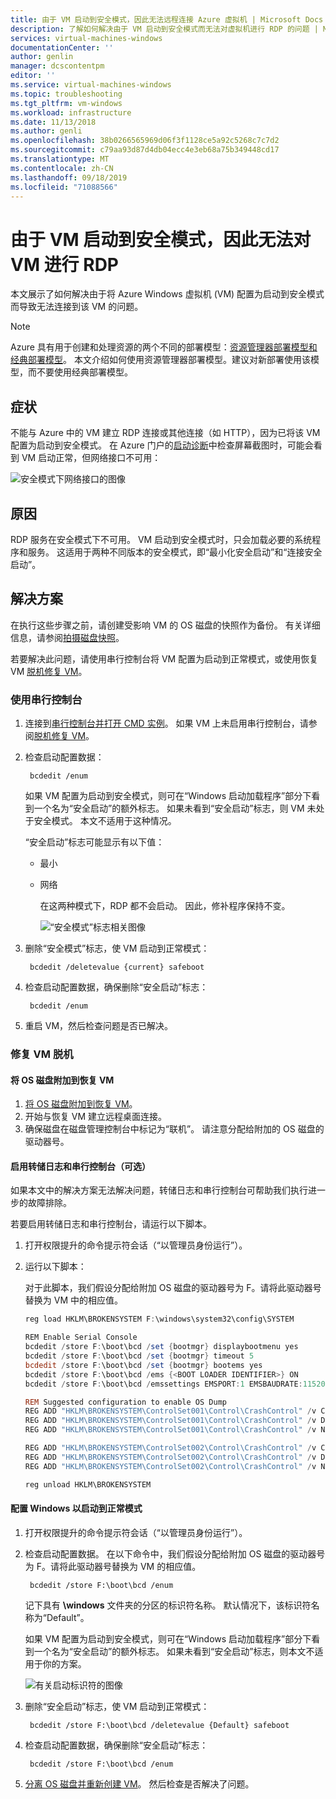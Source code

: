 ```yaml
---
title: 由于 VM 启动到安全模式，因此无法远程连接 Azure 虚拟机 | Microsoft Docs
description: 了解如何解决由于 VM 启动到安全模式而无法对虚拟机进行 RDP 的问题 | Microsoft Docs
services: virtual-machines-windows
documentationCenter: ''
author: genlin
manager: dcscontentpm
editor: ''
ms.service: virtual-machines-windows
ms.topic: troubleshooting
ms.tgt_pltfrm: vm-windows
ms.workload: infrastructure
ms.date: 11/13/2018
ms.author: genli
ms.openlocfilehash: 38b0266565969d06f3f1128ce5a92c5268c7c7d2
ms.sourcegitcommit: c79aa93d87d4db04ecc4e3eb68a75b349448cd17
ms.translationtype: MT
ms.contentlocale: zh-CN
ms.lasthandoff: 09/18/2019
ms.locfileid: "71088566"
---
```

#  <a name="cannot-rdp-to-a-vm-because-the-vm-boots-into-safe-mode"></a>由于 VM 启动到安全模式，因此无法对 VM 进行 RDP

本文展示了如何解决由于将 Azure Windows 虚拟机 (VM) 配置为启动到安全模式而导致无法连接到该 VM 的问题。

> [!NOTE]
> Azure 具有用于创建和处理资源的两个不同的部署模型：[资源管理器部署模型和经典部署模型](../../azure-resource-manager/resource-manager-deployment-model.md)。 本文介绍如何使用资源管理器部署模型。建议对新部署使用该模型，而不要使用经典部署模型。

## <a name="symptoms"></a>症状

不能与 Azure 中的 VM 建立 RDP 连接或其他连接（如 HTTP），因为已将该 VM 配置为启动到安全模式。 在 Azure 门户的[启动诊断](../troubleshooting/boot-diagnostics.md)中检查屏幕截图时，可能会看到 VM 启动正常，但网络接口不可用：

![安全模式下网络接口的图像](./media/troubleshoot-rdp-safe-mode/network-safe-mode.png)

## <a name="cause"></a>原因

RDP 服务在安全模式下不可用。 VM 启动到安全模式时，只会加载必要的系统程序和服务。 这适用于两种不同版本的安全模式，即“最小化安全启动”和“连接安全启动”。


## <a name="solution"></a>解决方案

在执行这些步骤之前，请创建受影响 VM 的 OS 磁盘的快照作为备份。 有关详细信息，请参阅[拍摄磁盘快照](../windows/snapshot-copy-managed-disk.md)。

若要解决此问题，请使用串行控制台将 VM 配置为启动到正常模式，或使用恢复 VM [脱机修复 VM](#repair-the-vm-offline)。

### <a name="use-serial-control"></a>使用串行控制台

1. 连接到[串行控制台并打开 CMD 实例](./serial-console-windows.md#use-cmd-or-powershell-in-serial-console
   )。 如果 VM 上未启用串行控制台，请参阅[脱机修复 VM](#repair-the-vm-offline)。
2. 检查启动配置数据：

        bcdedit /enum

    如果 VM 配置为启动到安全模式，则可在“Windows 启动加载程序”部分下看到一个名为“安全启动”的额外标志。 如果未看到“安全启动”标志，则 VM 未处于安全模式。 本文不适用于这种情况。

    “安全启动”标志可能显示有以下值：
   - 最小
   - 网络

     在这两种模式下，RDP 都不会启动。 因此，修补程序保持不变。

     ![“安全模式”标志相关图像](./media/troubleshoot-rdp-safe-mode/safe-mode-tag.png)

3. 删除“安全模式”标志，使 VM 启动到正常模式：

        bcdedit /deletevalue {current} safeboot

4. 检查启动配置数据，确保删除“安全启动”标志：

        bcdedit /enum

5. 重启 VM，然后检查问题是否已解决。

### <a name="repair-the-vm-offline"></a>修复 VM 脱机

#### <a name="attach-the-os-disk-to-a-recovery-vm"></a>将 OS 磁盘附加到恢复 VM

1. [将 OS 磁盘附加到恢复 VM](../windows/troubleshoot-recovery-disks-portal.md)。
2. 开始与恢复 VM 建立远程桌面连接。
3. 确保磁盘在磁盘管理控制台中标记为“联机”。 请注意分配给附加的 OS 磁盘的驱动器号。

#### <a name="enable-dump-log-and-serial-console-optional"></a>启用转储日志和串行控制台（可选）

如果本文中的解决方案无法解决问题，转储日志和串行控制台可帮助我们执行进一步的故障排除。

若要启用转储日志和串行控制台，请运行以下脚本。

1. 打开权限提升的命令提示符会话（“以管理员身份运行”）。
2. 运行以下脚本：

    对于此脚本，我们假设分配给附加 OS 磁盘的驱动器号为 F。请将此驱动器号替换为 VM 中的相应值。

    ```powershell
    reg load HKLM\BROKENSYSTEM F:\windows\system32\config\SYSTEM

    REM Enable Serial Console
    bcdedit /store F:\boot\bcd /set {bootmgr} displaybootmenu yes
    bcdedit /store F:\boot\bcd /set {bootmgr} timeout 5
    bcdedit /store F:\boot\bcd /set {bootmgr} bootems yes
    bcdedit /store F:\boot\bcd /ems {<BOOT LOADER IDENTIFIER>} ON
    bcdedit /store F:\boot\bcd /emssettings EMSPORT:1 EMSBAUDRATE:115200

    REM Suggested configuration to enable OS Dump
    REG ADD "HKLM\BROKENSYSTEM\ControlSet001\Control\CrashControl" /v CrashDumpEnabled /t REG_DWORD /d 1 /f
    REG ADD "HKLM\BROKENSYSTEM\ControlSet001\Control\CrashControl" /v DumpFile /t REG_EXPAND_SZ /d "%SystemRoot%\MEMORY.DMP" /f
    REG ADD "HKLM\BROKENSYSTEM\ControlSet001\Control\CrashControl" /v NMICrashDump /t REG_DWORD /d 1 /f

    REG ADD "HKLM\BROKENSYSTEM\ControlSet002\Control\CrashControl" /v CrashDumpEnabled /t REG_DWORD /d 1 /f
    REG ADD "HKLM\BROKENSYSTEM\ControlSet002\Control\CrashControl" /v DumpFile /t REG_EXPAND_SZ /d "%SystemRoot%\MEMORY.DMP" /f
    REG ADD "HKLM\BROKENSYSTEM\ControlSet002\Control\CrashControl" /v NMICrashDump /t REG_DWORD /d 1 /f

    reg unload HKLM\BROKENSYSTEM
    ```

#### <a name="configure-the-windows-to-boot-into-normal-mode"></a>配置 Windows 以启动到正常模式

1. 打开权限提升的命令提示符会话（“以管理员身份运行”）。
2. 检查启动配置数据。 在以下命令中，我们假设分配给附加 OS 磁盘的驱动器号为 F。请将此驱动器号替换为 VM 的相应值。

        bcdedit /store F:\boot\bcd /enum
    记下具有 **\windows** 文件夹的分区的标识符名称。 默认情况下，该标识符名称为“Default”。

    如果 VM 配置为启动到安全模式，则可在“Windows 启动加载程序”部分下看到一个名为“安全启动”的额外标志。 如果未看到“安全启动”标志，则本文不适用于你的方案。

    ![有关启动标识符的图像](./media/troubleshoot-rdp-safe-mode/boot-id.png)

3. 删除“安全启动”标志，使 VM 启动到正常模式：

        bcdedit /store F:\boot\bcd /deletevalue {Default} safeboot
4. 检查启动配置数据，确保删除“安全启动”标志：

        bcdedit /store F:\boot\bcd /enum
5. [分离 OS 磁盘并重新创建 VM](../windows/troubleshoot-recovery-disks-portal.md)。 然后检查是否解决了问题。
